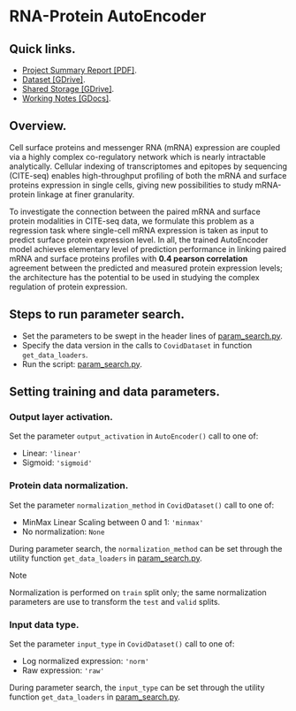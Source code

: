 # RNA-Protein AutoEncoder

## Quick links.

- [Project Summary Report [PDF]](https://drive.google.com/file/d/1pNfT5tZM-2ehQ_AEAg_oz5HVWs1J4Gv2/view?usp=share_link).
- [Dataset [GDrive]](https://drive.google.com/drive/folders/1AaiGZqVAYeP0E7g6Bw766hrOaH7xFV1z?usp=share_link).
- [Shared Storage [GDrive]](https://drive.google.com/drive/folders/1Wq5CrreWzERfZCW07whHYdMR8-1UjeLq?usp=share_link).
- [Working Notes [GDocs]](https://docs.google.com/document/d/1-XD7inw_0Rk44fflm1NWWiquGqu5W8euWLPiNNtIWKU/edit?usp=sharing).

## Overview.

Cell surface proteins and messenger RNA (mRNA) expression are coupled via a highly complex co-regulatory network which is nearly intractable analytically. Cellular indexing of transcriptomes and epitopes by sequencing (CITE-seq) enables high-throughput profiling of both the mRNA and surface proteins expression in single cells, giving new possibilities to study mRNA-protein linkage at finer granularity. 

To investigate the connection between the paired mRNA and surface protein modalities in CITE-seq data, we formulate this problem as a regression task where single-cell mRNA expression is taken as input to predict surface protein expression level. In all, the trained AutoEncoder model achieves elementary level of prediction performance in linking paired mRNA and surface proteins profiles with **0.4 pearson correlation** agreement between the predicted and measured protein expression levels; the architecture has the potential to be used in studying the complex regulation of protein expression.

## Steps to run parameter search.

- Set the parameters to be swept in the header lines of [param_search.py](./src/param_search.py).
- Specify the data version in the calls to `CovidDataset` in function `get_data_loaders`.
- Run the script: [param_search.py](./src/param_search.py).

## Setting training and data parameters.

### Output layer activation.

Set the parameter `output_activation` in `AutoEncoder()` call to one of:
- Linear: `'linear'`
- Sigmoid: `'sigmoid'`

### Protein data normalization.

Set the parameter `normalization_method` in `CovidDataset()` call to one of:
- MinMax Linear Scaling between 0 and 1: `'minmax'`
- No normalization: `None`

During parameter search, the `normalization_method` can be set through the utility function `get_data_loaders` in [param_search.py](src/param_search.py).

> [!Note]
> Normalization is performed on `train` split only; the same normalization parameters are use to transform the `test` and `valid` splits.

### Input data type.

Set the parameter `input_type` in `CovidDataset()` call to one of:
- Log normalized expression: `'norm'`
- Raw expression: `'raw'`

During parameter search, the `input_type` can be set through the utility function `get_data_loaders` in [param_search.py](src/param_search.py).
